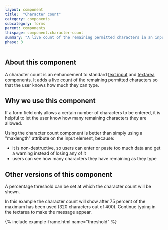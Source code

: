 ```yaml
---
layout: component
title:  "Character count"
category: components
subcategory: forms
parent: components
thispage: component.character-count
summary: "A live count of the remaining permitted characters in an input field"
phase: 3
---
```


## About this component

A character count is an enhancement to standard [text input](/components/text-input/) and [textarea](/components/textarea/) components. It adds a live count of the remaining permitted characters so that the user knows how much they can type.

## Why we use this component

If a form field only allows a certain number of characters to be entered, it is helpful to let the user know how many remaining characters they are allowed.

Using the character count component is better than simply using a "maxlength" attribute on the input element, because:

* it is non-destructive, so users can enter or paste too much data and get a warning instead of losing any of it
* users can see how many characters they have remaining as they type

## Other versions of this component

A percentage threshold can be set at which the character count will be shown.

In this example the character count will show after 75 percent of the maximum has been used (320 characters out of 400). Continue typing in the textarea to make the message appear.

{% include example-frame.html name="threshold" %}
